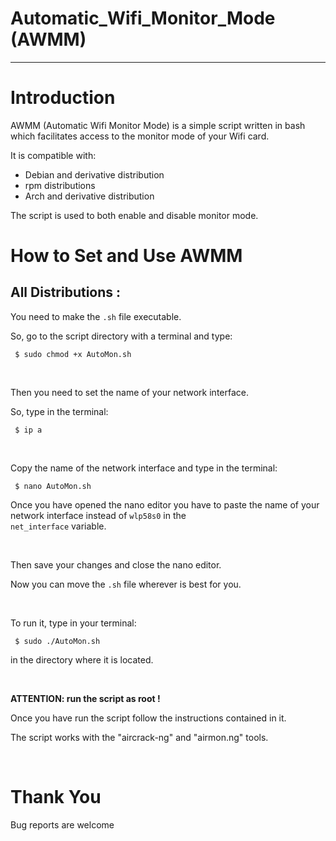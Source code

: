 Automatic_Wifi_Monitor_Mode (AWMM)<a name="TOP"></a>
===================

- - - - 

# Introduction #

AWMM (Automatic Wifi Monitor Mode) is a simple script written in bash which facilitates access to the monitor mode of your Wifi card.

It is compatible with: 
* Debian and derivative distribution
* rpm distributions
* Arch and derivative distribution

The script is used to both enable and disable monitor mode.


# How to Set and Use AWMM #

## All Distributions : ##

You need to make the <code>.sh</code> file executable. 

So, go to the script directory with a terminal and type:

<code> $ sudo chmod +x AutoMon.sh </code>

<br>

Then you need to set the name of your network interface.

So, type in the terminal:

<code> $ ip a </code>

<br>

Copy the name of the network interface and type in the terminal:

<code> $ nano AutoMon.sh </code>

Once you have opened the nano editor you have to paste the name of your network interface instead of <code>wlp58s0</code> in the <code> net_interface</code> variable.

<br>

Then save your changes and close the nano editor.

Now you can move the <code>.sh</code> file wherever is best for you.

<br>

To run it, type in your terminal:

<code> $ sudo ./AutoMon.sh </code>

in the directory where it is located.

<br>

<b>ATTENTION: run the script as root ! </b>

Once you have run the script follow the instructions contained in it.

The script works with the "aircrack-ng" and "airmon.ng" tools.

<br>

# Thank You #

Bug reports are welcome

